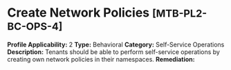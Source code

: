 # Create Network Policies <small>[MTB-PL2-BC-OPS-4] </small>
**Profile Applicability:** 
2
**Type:** 
Behavioral
**Category:** 
Self-Service Operations 
**Description:** 
Tenants should be able to perform self-service operations by creating own network policies in their namespaces. 
**Remediation:**


